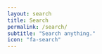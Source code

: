 ```yaml
---
layout: search
title: Search
permalink: /search/
subtitle: "Search anything."
icon: "fa-search"
---
```

